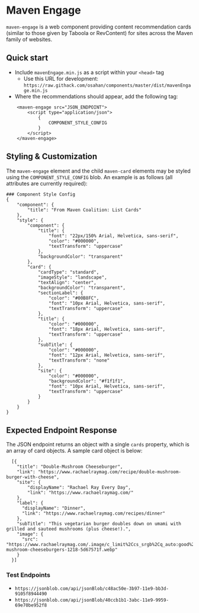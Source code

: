 # Maven Engage

`maven-engage` is a web component providing content recommendation cards (similar to those given by Taboola or RevContent) for sites across the Maven family of websites.

## Quick start

* Include `mavenEngage.min.js` as a script within your `<head>` tag
    - Use this URL for development: `https://raw.githack.com/osahan/components/master/dist/mavenEngage.min.js`
* Where the recommendations should appear, add the following tag:

```
    <maven-engage src="JSON_ENDPOINT">
        <script type="application/json">
            {
                COMPONENT_STYLE_CONFIG
            }
        </script>
    </maven-engage>
```
## Styling & Customization

The `maven-engage` element and the child `maven-card` elements may be styled using the `COMPONENT_STYLE_CONFIG` blob. An example is as follows (all attributes are currently required):
```
### Component Style Config
{
    "component": {
        "title": "From Maven Coalition: List Cards"
    },
    "style": {
        "component": {
            "title": {
                "font": "22px/150% Arial, Helvetica, sans-serif",
                "color": "#000000",
                "textTransform": "uppercase"
            },
            "backgroundColor": "transparent"
        },
        "card": {
            "cardType": "standard",
            "imageStyle": "landscape",
            "textAlign": "center",
            "backgroundColor": "transparent",
            "sectionLabel": {
                "color": "#00B8FC",
                "font": "10px Arial, Helvetica, sans-serif",
                "textTransform": "uppercase"
            },
            "title": {
                "color": "#000000",
                "font": "18px Arial, Helvetica, sans-serif",
                "textTransform": "uppercase"
            },
            "subTitle": {
                "color": "#000000",
                "font": "12px Arial, Helvetica, sans-serif",
                "textTransform": "none"
            },
            "site": {
                "color": "#000000",
                "backgroundColor": "#f1f1f1",
                "font": "10px Arial, Helvetica, sans-serif",
                "textTransform": "uppercase"
            }
        }
    }
}
```
## Expected Endpoint Response

The JSON endpoint returns an object with a single `cards` property, which is an array of card objects. A sample card object is below:

```
  [{
    "title": "Double-Mushroom Cheeseburger",
    "link": "https://www.rachaelraymag.com/recipe/double-mushroom-burger-with-cheese",
    "site": {
        "displayName": "Rachael Ray Every Day",
        "link": "https://www.rachaelraymag.com/"
    },
    "label": {
      "displayName": "Dinner",
      "link": "https://www.rachaelraymag.com/recipes/dinner"
    },
    "subTitle": "This vegetarian burger doubles down on umami with grilled and sauteed mushrooms (plus cheese!).",
    "image": {
      "src": "https://www.rachaelraymag.com/.image/c_limit%2Ccs_srgb%2Cq_auto:good%2Cw_700/MTYwMzI5NjQ2MDUzNzk0ODk1/double-mushroom-cheeseburgers-1218-5d67571f.webp"
    }
  }]
  ```
  ### Test Endpoints
* `https://jsonblob.com/api/jsonBlob/c48ac50e-3b97-11e9-bb3d-9105f8944490`
* `https://jsonblob.com/api/jsonBlob/40ccb1b1-3abc-11e9-9959-69e70be952f8`
